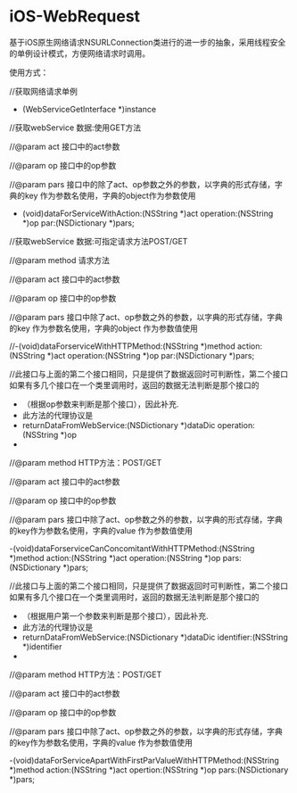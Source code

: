 # iOS-WebRequest

基于iOS原生网络请求NSURLConnection类进行的进一步的抽象，采用线程安全的单例设计模式，方便网络请求时调用。

使用方式：


//获取网络请求单例

+ (WebServiceGetInterface *)instance 


//获取webService 数据:使用GET方法

//@param act  接口中的act参数

//@param op   接口中的op参数

//@param pars 接口中的除了act、op参数之外的参数，以字典的形式存储，字典的key 作为参数名使用，字典的object作为参数使用

- (void)dataForServiceWithAction:(NSString *)act operation:(NSString *)op par:(NSDictionary *)pars;


//获取webService 数据:可指定请求方法POST/GET

//@param method 请求方法

//@param act    接口中的act参数

//@param op     接口中的op参数

//@param pars   接口中除了act、op参数之外的参数，以字典的形式存储，字典的key 作为参数名使用，字典的object 作为参数值使用

//-(void)dataForserviceWithHTTPMethod:(NSString *)method action:(NSString *)act operation:(NSString *)op par:(NSDictionary *)pars;


//此接口与上面的第二个接口相同，只是提供了数据返回时可判断性，第二个接口如果有多几个接口在一个类里调用时，返回的数据无法判断是那个接口的
 * （根据op参数来判断是那个接口），因此补充.
 *  此方法的代理协议是
 *  returnDataFromWebService:(NSDictionary *)dataDic operation:(NSString *)op
 *  
 
//@param method HTTP方法：POST/GET

//@param act    接口中的act参数

//@param op     接口中的op参数

//@param pars   接口中除了act、op参数之外的参数，以字典的形式存储，字典的key作为参数名使用，字典的value 作为参数值使用

-(void)dataForserviceCanConcomitantWithHTTPMethod:(NSString *)method action:(NSString *)act operation:(NSString *)op pars:(NSDictionary *)pars;


//此接口与上面的第二个接口相同，只是提供了数据返回时可判断性，第二个接口如果有多几个接口在一个类里调用时，返回的数据无法判断是那个接口的
 * （根据用户第一个参数来判断是那个接口），因此补充.
 *  此方法的代理协议是
 *  returnDataFromWebService:(NSDictionary *)dataDic identifier:(NSString *)identifier
 *  
 
//@param method HTTP方法：POST/GET

//@param act    接口中的act参数

//@param op     接口中的op参数

//@param pars   接口中除了act、op参数之外的参数，以字典的形式存储，字典的key作为参数名使用，字典的value 作为参数值使用

-(void)dataForServiceApartWithFirstParValueWithHTTPMethod:(NSString *)method action:(NSString *)act opertion:(NSString *)op pars:(NSDictionary *)pars;








